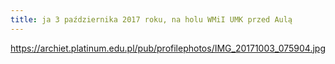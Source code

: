 ```yaml
---
title: ja 3 października 2017 roku, na holu WMiI UMK przed Aulą
---
```


https://archiet.platinum.edu.pl/pub/profilephotos/IMG_20171003_075904.jpg
